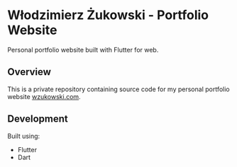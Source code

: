 # Włodzimierz Żukowski - Portfolio Website

Personal portfolio website built with Flutter for web.

## Overview

This is a private repository containing source code for my personal portfolio website [wzukowski.com](https://wzukowski.com).

## Development

Built using:
- Flutter
- Dart
